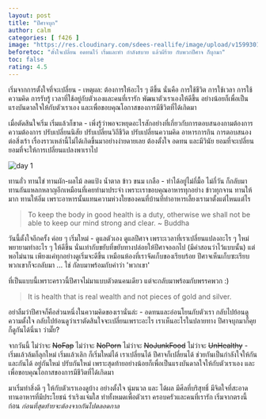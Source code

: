 ```yaml
---
layout: post
title: "ปีศาจบุก"
author: calm
categories: [ f426 ]
image: "https://res.cloudinary.com/sdees-reallife/image/upload/v1599301040/2013-02-03_10-48-12_502_Thalang.jpg"
beforetoc: "ตั้งใจเปลี่ยน อดทนไว้ เริ่มและทำ กำลังสบาย แล้วผีร้าย กับพวกปีศาจ ก็บุกมา"
toc: false
rating: 4.5
---
```

เริ่มจากการตั้งใจที่จะเปลี่ยน - เหตุผล: ต้องการให้อะไร ๆ ดีขึ้น นั่นคือ การใช้ชีวิต การใช้เวลา การใช้ความคิด การรับรู้ เวลาที่ใช้อยู่กับตัวเองและคนที่เรารัก พัฒนาตัวเราเองให้ดีขึ้น อย่างน้อยก็เพื่อเป็นแรงบันดาลใจให้กับตัวเราเอง และเพื่อขอบคุณโอกาสของการมีชีวิตที่ได้เกิดมา

เมื่อตัดสินใจเริ่ม เริ่มแล้วก็ขาด - เพิ่งรู้ว่าพอจะหยุดอะไรสักอย่างที่เกี่ยวกับการตอบสนองกามต้องการ ความต้องการ ปรับเปลี่ยนนิสัย ปรับเปลี่ยนวิถีชีวิต ปรับเปลี่ยนความคิด อาหารการกิน การตอบสนองต่อสิ่งเร้า เรื่องราวเหล่านี้ไม่ได้เกิดขึ้นมาอย่างง่ายดายเลย ต้องตั้งใจ อดทน และมีวินัย ยอมที่จะเปลี่ยน ยอมที่จะให้การเปลี่ยนแปลงพาเราไป

![day 1](https://res.cloudinary.com/sdees-reallife/image/upload/v1599402300/IMG_3188_Sunday.jpg)

ทานถั่ว ทานไข่ ทานผัก-ผลไม้ ลดแป้ง น้ำตาล ข้าว ขนม เกลือ - ทำได้อยู่ไม่กี่มื้อ ไม่กี่วัน ก็กลับมาทานกันแหลกหลาญอีกเหมือนที่เคยทำมาประจำ เพราะเราขอบคุณอาหารทุกอย่าง ข้าวทุกจาน ทานให้มาก ทานให้อิ่ม เพราะอาหารนั้นแทนความห่วงใยของคนที่บ้านที่ทำอาหารเลี้ยงเรามาตั้งแต่ไหนแต่ไร

> To keep the body in good health is a duty, otherwise we shall not be able to keep our mind strong and clear. ~ Buddha

วันนี้ตั้งใจอีกครั้ง ค่อย ๆ เริ่มใหม่ - ดูแลตัวเอง ดูแลปีศาจ เพราะเวลาที่เราเปลี่ยนแปลงอะไร ๆ ใหม่ พยายามทำอะไร ๆ ให้ดีขึ้น นั่นเท่ากับขยับที่ขยับทางปล่อยให้ปีศาจออกไป (มีคำสอนว่าไว้แบบนั้น) แต่พอไม่นาน เพียงแค่ทุกอย่างดูเริ่มจะดีขึ้น เหมือนห้องที่เราจัดเก็บของเรียบร้อย ปีศาจเห็นเก็บซะเรียบ พวกเขาก็จะกลับมา ... ใช่ กัลบมาพร้อมกับคำว่า 'พวกเขา'

ที่เป็นแบบนี้เพราะคราวนี้ปีศาจไม่มาแบบตัวตนคนเดียว แต่จะกลับมาพร้อมกับพรรคพวก :)

> It is health that is real wealth and not pieces of gold and silver.

อย่าลืมว่าปีศาจก็คือส่วนหนึ่งในความคิดของเรานั่นล่ะ - อดทนและอ่อนโยนกับตัวเรา กลับไปย้อนดูความตั้งใจ กลับไปย้อนดูว่าเราตัดสินใจจะเปลี่ยนเพราะอะไร เราเห็นอะไรในปลายทาง ปีศาจบุกมาก็คุย ก็ดูกันได้นี่นา ว่ามั๊ย?

จากวันนี้ ไม่ว่าจะ ~~NoFap~~ ไม่ว่าจะ ~~NoPorn~~ ไม่ว่าจะ ~~NoJunkFood~~ ไม่ว่าจะ ~~UnHealthy~~ - เริ่มแล้วล้มก็ลุกใหม่ เริ่มแล้วเลิก ก็เริ่มใหม่ได้ เราเปลี่ยนได้ ปีศาจก็เปลี่ยนได้ ช่วยกันเป็นกำลังใจให้กันและกันได้ อยู่กันใหม่ ปรับกันใหม่ เพราะสุดท้ายอย่างน้อยก็เพื่อเป็นแรงบันดาลใจให้กับตัวเราเอง และเพื่อขอบคุณโอกาสของการมีชีวิตที่ได้เกิดมา

มาเริ่มทำสิ่งดี ๆ ให้กับตัวเราเองดูบ้าง อย่างตั้งใจ นุ่มนวล และ ได้ผล มีศีลที่บริสุทธิ์ มีจิตใจที่สะอาด ทานอาหารที่มีประโยชน์ ร่าเริงแจ่มใส ทำทั้งหมดเพื่อตัวเรา ครอบครัวและคนที่เรารัก เริ่มจากตรงนี้ก่อน *ก่อนที่สุดท้ายจะต้องจากกันไปตลอดกาล*

